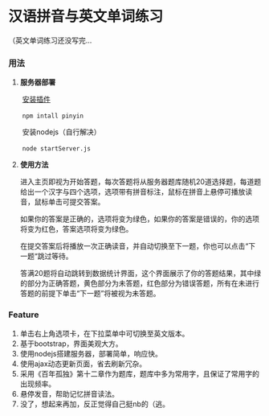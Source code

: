 # 汉语拼音与英文单词练习
（英文单词练习还没写完...

### 用法

1. **服务器部署**

   ​	[安装插件](<https://github.com/hotoo/pinyin>)

   ​	`npm intall pinyin`

   ​	安装nodejs（自行解决）

   ​	`node startServer.js`

2. **使用方法**

   ​	进入主页即视为开始答题，每次答题将从服务器题库随机20道选择题，每道题给出一个汉字与四个选项，选项带有拼音标注，鼠标在拼音上悬停可播放读音，鼠标单击可提交答案。

   ​	如果你的答案是正确的，选项将变为绿色，如果你的答案是错误的，你的选项将变为红色，答案选项将变为绿色。

   ​	在提交答案后将播放一次正确读音，并自动切换至下一题，你也可以点击“下一题“跳过等待。

   ​	答满20题将自动跳转到数据统计界面，这个界面展示了你的答题结果，其中绿的部分为正确答题，黄色部分为未答题，红色部分为错误答题，所有在未进行答题的前提下单击“下一题”将被视为未答题。

### Feature

1. 单击右上角选项卡，在下拉菜单中可切换至英文版本。
2. 基于bootstrap，界面美观大方。
3. 使用nodejs搭建服务器，部署简单，响应快。
4. 使用ajax动态更新页面，省去刷新冗杂。
5. 采用《百年孤独》第十二章作为题库，题库中多为常用字，且保证了常用字的出现频率。
6. 悬停发音，帮助记忆拼音读法。
7. 没了，想起来再加，反正觉得自己挺nb的（逃。